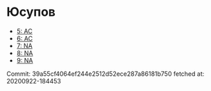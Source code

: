 # Юсупов
- [5: AC](5.md)
- [6: AC](6.md)
- [7: NA](7.md)
- [8: NA](8.md)
- [9: NA](9.md)

Commit: 39a55cf4064ef244e2512d52ece287a86181b750
 fetched at: 20200922-184453
